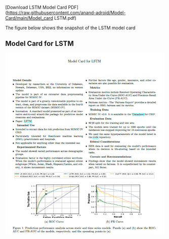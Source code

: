 
 [Download LSTM Model Card PDF](https://raw.githubusercontent.com/anand-adroid/Model-Card/main/Model_card LSTM.pdf)

 The figure below shows the snapshot of the LSTM model card

 ## Model Card for LSTM

![Model Card](https://raw.githubusercontent.com/anand-adroid/Model-Card/main/LSTM.png)


 




